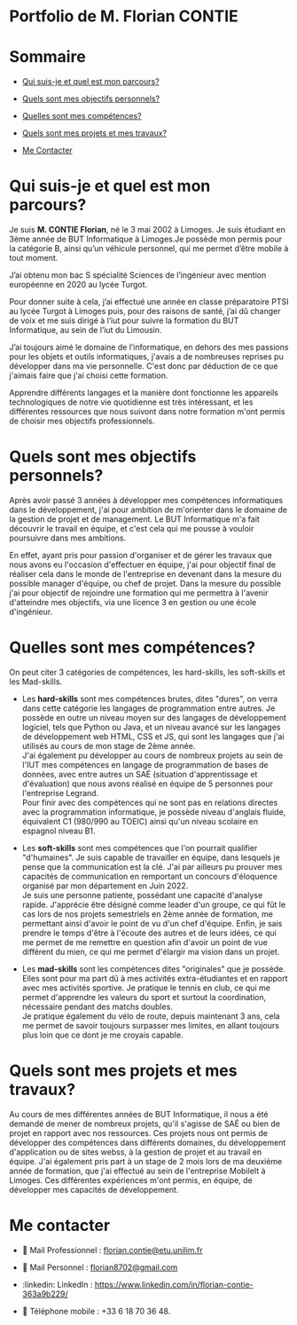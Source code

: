 # Portfolio de M. Florian CONTIE


# Sommaire

- [Qui suis-je et quel est mon parcours?](#qui-suis-je-et-quel-est-mon-parcours)
  
- [Quels sont mes objectifs personnels?](#quels-sont-mes-objectifs-personnels)
  
- [Quelles sont mes compétences?](#quelles-sont-mes-compétences)

- [Quels sont mes projets et mes travaux?](#quels-sont-mes-projets-et-mes-travaux)

- [Me Contacter](#me-contacter)




# Qui suis-je et quel est mon parcours?


Je suis **M. CONTIE Florian**, né le 3 mai 2002 à Limoges. Je suis étudiant en 3ème année de BUT Informatique à Limoges.Je possède mon permis pour la catégorie B, ainsi qu’un véhicule personnel, qui me permet d’être mobile à tout moment.

J’ai obtenu mon bac S spécialité Sciences de l’ingénieur avec mention européenne en 2020 au lycée Turgot.

Pour donner suite à cela, j’ai effectué une année en classe préparatoire PTSI au lycée Turgot à Limoges puis, pour des raisons de santé, j’ai dû changer de voix et me suis dirigé à l’iut pour suivre la formation du BUT Informatique, au sein de l’iut du Limousin.

J’ai toujours aimé le domaine de l’informatique, en dehors des mes passions pour les objets et outils informatiques, j'avais a de nombreuses reprises pu développer dans ma vie personnelle. C'est donc par déduction de ce que j'aimais faire que j'ai choisi cette formation.

Apprendre différents langages et la manière dont fonctionne les appareils technologiques de notre vie quotidienne est très intéressant, et les différentes ressources que nous suivont dans notre formation m'ont permis de choisir mes objectifs professionnels.



# Quels sont mes objectifs personnels?


Après avoir passé 3 années à développer mes compétences informatiques dans le développement, j'ai pour ambition de m'orienter dans le domaine de la gestion de projet et de management.  Le BUT Informatique m'a fait découvrir le travail en équipe, et c'est cela qui me pousse à vouloir poursuivre dans mes ambitions.

En effet, ayant pris pour passion d'organiser et de gérer les travaux que nous avons eu l'occasion d'effectuer en équipe, j'ai pour objectif final de réaliser cela dans le monde de l'entreprise en devenant dans la mesure du possible manager d'équipe, ou chef de projet.
Dans la mesure du possible j'ai pour objectif de rejoindre une formation qui me permettra à l'avenir d'atteindre mes objectifs, via une licence 3 en gestion ou une école d'ingénieur.



# Quelles sont mes compétences?


On peut citer 3 catégories de compétences, les hard-skills, les soft-skills et les Mad-skills.

- Les **hard-skills** sont mes compétences brutes, dites "dures", on verra dans cette catégorie les langages de programmation entre autres. Je possède en outre un niveau moyen sur des langages de développement logiciel, tels que Python ou Java, et un niveau avancé sur les langages de développement web HTML, CSS et JS, qui sont les langages que j'ai utilisés au cours de mon stage de 2ème année.  
J'ai également pu développer au cours de nombreux projets au sein de l'IUT mes compétences en langage de programmation de bases de données, avec entre autres un SAÉ (situation d'apprentissage et d'évaluation) que nous avons réalisé en équipe de 5 personnes pour l'entreprise Legrand.  
Pour finir avec des compétences qui ne sont pas en relations directes avec la programmation informatique, je possède niveau d'anglais fluide, équivalent C1 (980/990 au TOEIC) ainsi qu'un niveau scolaire en espagnol niveau B1.

- Les **soft-skills** sont mes compétences que l'on pourrait qualifier "d'humaines". Je suis capable de travailler en équipe, dans lesquels je pense que la communication est la clé. J'ai par ailleurs pu prouver mes capacités de communication en remportant un concours d'éloquence organisé par mon département en Juin 2022.  
Je suis une personne patiente, possédant une capacité d'analyse rapide. J'apprécie être désigné comme leader d'un groupe, ce qui fût le cas lors de nos projets semestriels en 2ème année de formation, me permettant ainsi d'avoir le point de vu d'un chef d'équipe. Enfin, je sais prendre le temps d'être à l'écoute des autres et de leurs idées, ce qui me permet de me remettre en question afin d'avoir un point de vue différent du mien, ce qui me permet d'élargir ma vision dans un projet.

- Les **mad-skills** sont les compétences dites "originales" que je possède. Elles sont pour ma part dû à mes activités extra-étudiantes et en rapport avec mes activités sportive. Je pratique le tennis en club, ce qui me permet d'apprendre les valeurs du sport et surtout la coordination, nécessaire pendant des matchs doubles.  
Je pratique également du vélo de route, depuis maintenant 3 ans, cela me permet de savoir toujours surpasser mes limites, en allant toujours plus loin que ce dont je me croyais capable.



# Quels sont mes projets et mes travaux?


Au cours de mes différentes années de BUT Informatique, il nous a été demandé de mener de nombreux projets, qu'il s'agisse de SAÉ ou bien de projet en rapport avec nos ressources. Ces projets nous ont permis de développer des compétences dans différents domaines, du développement d'application ou de sites webss, à la gestion de projet et au travail en équipe. J'ai également pris part à un stage de 2 mois lors de ma deuxième année de formation, que j'ai effectué au sein de l'entreprise MobileIt à Limoges. Ces différentes expériences m'ont permis, en équipe, de développer mes capacités de développement. 



# Me contacter



- :email: Mail Professionnel : florian.contie@etu.unilim.fr



- :email: Mail Personnel : florian8702@gmail.com



- :linkedin: LinkedIn :  https://www.linkedin.com/in/florian-contie-363a9b229/



- 📱 Téléphone mobile : +33 6 18 70 36 48.
